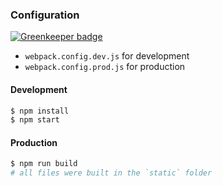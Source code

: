 ### Configuration

[![Greenkeeper badge](https://badges.greenkeeper.io/roth1002/oceanktv_cloud_poc.svg)](https://greenkeeper.io/)
- `webpack.config.dev.js` for development
- `webpack.config.prod.js` for production

#### Development
```bash
$ npm install
$ npm start
```

#### Production
```bash
$ npm run build
# all files were built in the `static` folder
```